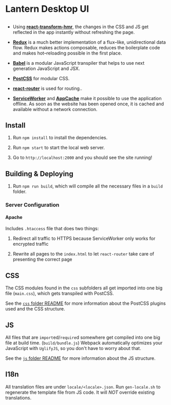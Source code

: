 # Lantern Desktop UI

##

- Using [**react-transform-hmr**](https://github.com/gaearon/react-transform-hmr), the changes in the CSS and JS get reflected in the app instantly without refreshing the page.

- [**Redux**](https://github.com/rackt/redux) is a much better implementation of a flux–like, unidirectional data flow. Redux makes actions composable, reduces the boilerplate code and makes hot–reloading possible in the first place.

- [**Babel**](http://babeljs.io/) is a modular JavaScript transpiler that helps to use next generation JavaScript and JSX.

- [**PostCSS**](https://github.com/postcss/postcss) for modular CSS.

- [**react-router**](https://github.com/rackt/react-router) is used for routing..

- [**ServiceWorker**](http://www.html5rocks.com/en/tutorials/service-worker/introduction/) and [**AppCache**](http://www.html5rocks.com/en/tutorials/appcache/beginner/) make it possible to use the application offline. As soon as the website has been opened once, it is cached and available without a network connection.

## Install

1. Run `npm install` to install the dependencies.

2. Run `npm start` to start the local web server.

3. Go to `http://localhost:2000` and you should see the site running!

## Building & Deploying

1. Run `npm run build`, which will compile all the necessary files in a `build` folder.

### Server Configuration

#### Apache

Includes `.htaccess` file that does two things:

1. Redirect all traffic to HTTPS because ServiceWorker only works for encrypted traffic

2. Rewrite all pages to the `index.html` to let `react-router` take care of presenting the correct page

## CSS

The CSS modules found in the `css` subfolders all get imported into one big file (`main.css`), which gets transpiled with PostCSS.

See the [`css` folder README](css/README.md) for more information about the PostCSS plugins used and the CSS structure.

## JS

All files that are `import`ed/`require`d somewhere get compiled into one big file at build time. (`build/bundle.js`) Webpack automatically optimizes your JavaScript with `UglifyJS`, so you don't have to worry about that.

See the [`js` folder README](js/README.md) for more information about the JS structure.

## I18n

All translation files are under `locale/<locale>.json`. Run `gen-locale.sh` to regenerate the template file from JS code. It will *NOT* override existing translations.
